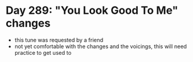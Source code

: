 # Day 289: "You Look Good To Me" changes

- this tune was requested by a friend
- not yet comfortable with the changes and the voicings, this will need practice to get used to
